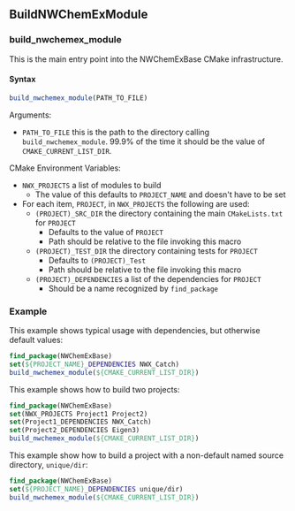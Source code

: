BuildNWChemExModule
----------------------

### build_nwchemex_module

This is the main entry point into the NWChemExBase CMake infrastructure.

#### Syntax

```cmake
build_nwchemex_module(PATH_TO_FILE)
```

Arguments:
- `PATH_TO_FILE` this is the path to the directory calling 
  `build_nwchemex_module`.  99.9% of the time it should be the value of 
  `CMAKE_CURRENT_LIST_DIR`.

CMake Environment Variables:
- `NWX_PROJECTS` a list of modules to build
  - The value of this defaults to `PROJECT_NAME` and doesn't have to be set
- For each item, `PROJECT`, in `NWX_PROJECTS` the following are used:
  - `(PROJECT)_SRC_DIR` the directory containing the main `CMakeLists.txt` 
  for `PROJECT`
    - Defaults to the value of `PROJECT`
    - Path should be relative to the file invoking this macro
  - `(PROJECT)_TEST_DIR` the directory containing tests for `PROJECT`
    - Defaults to `(PROJECT)_Test`
    - Path should be relative to the file invoking this macro  
  - `(PROJECT)_DEPENDENCIES` a list of the dependencies for `PROJECT`
    - Should be a name recognized by `find_package`

### Example

This example shows typical usage with dependencies, but otherwise default 
values:

```cmake
find_package(NWChemExBase)
set(${PROJECT_NAME}_DEPENDENCIES NWX_Catch)
build_nwchemex_module(${CMAKE_CURRENT_LIST_DIR})
```      

This example shows how to build two projects:

```cmake
find_package(NWChemExBase)
set(NWX_PROJECTS Project1 Project2)
set(Project1_DEPENDENCIES NWX_Catch)
set(Project2_DEPENDENCIES Eigen3)
build_nwchemex_module(${CMAKE_CURRENT_LIST_DIR})
```      

This example show how to build a project with a non-default named source 
directory, `unique/dir`:

```cmake
find_package(NWChemExBase)
set(${PROJECT_NAME}_DEPENDENCIES unique/dir)
build_nwchemex_module(${CMAKE_CURRENT_LIST_DIR})
```      
